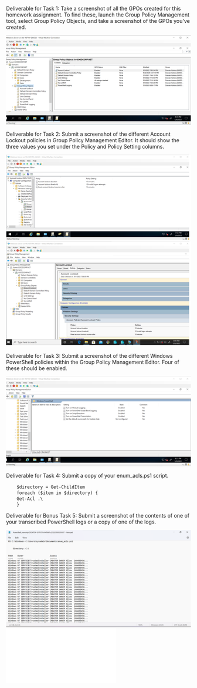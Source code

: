 Deliverable for Task 1: Take a screenshot of all the GPOs created for this homework assignment. To find these, launch the Group Policy Management tool, select Group Policy Objects, and take a screenshot of the GPOs you've created.

 ![GPO.png](.\image\GPO.png)   


Deliverable for Task 2: Submit a screenshot of the different Account Lockout policies in Group Policy Management Editor. It should show the three values you set under the Policy and Policy Setting columns.

![AccountLockout.png](.\image\AccountLockout.png)
![AccountLockout2.png](.\image\AccountLockout2.png)


Deliverable for Task 3: Submit a screenshot of the different Windows PowerShell policies within the Group Policy Management Editor. Four of these should be enabled.

![WindowsPowershell](.\image\WindowsPowershell.png)

Deliverable for Task 4: Submit a copy of your enum_acls.ps1 script.

        $directory = Get-ChildItem
        foreach ($item in $directory) {
        Get-Acl .\
        }

Deliverable for Bonus Task 5: Submit a screenshot of the contents of one of your transcribed PowerShell logs or a copy of one of the logs.

![Log.png](.\image\Log.png)
![PowerShell_transcript.DESKTOP-SITPOTH.hHTr8tfo.20220509205437.txt](image\PowerShell_transcript.DESKTOP-SITPOTH.hHTr8tfo.20220509205437.txt)